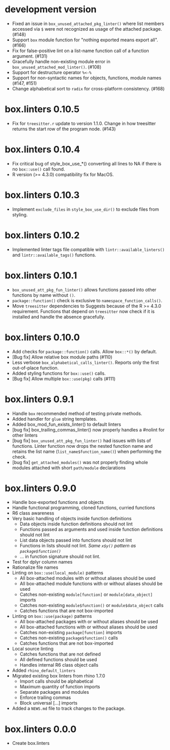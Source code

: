 # development version

* Fixed an issue in `box_unused_attached_pkg_linter()` where list members accessed via `$` were not recognized as usage of the attached package. (#148)
* Support `box` module function for "nothing exported means export all". (#166)
* Fix for false-positive lint on a list-name function call of a function argument. (#131)
* Gracefully handle non-existing module error in `box_unused_attached_mod_linter()`. (#108)
* Support for destructure operator `%<-%`
* Support for non-syntactic names for objects, functions, module names (#147, #151)
* Change alphabetical sort to `radix` for cross-platform consistency. (#168)

# box.linters 0.10.5

* Fix for `treesitter.r` update to version 1.1.0. Change in how treesitter returns the start row of the program node. (#143)

# box.linters 0.10.4

* Fix critical bug of style_box_use_*() converting all lines to NA if there is no `box::use()` call found.
* R version (>= 4.3.0) compatibility fix for MacOS.

# box.linters 0.10.3

* Implement `exclude_files` in `style_box_use_dir()` to exclude files from styling.

# box.linters 0.10.2

* Implemented linter tags file compatible with `lintr::available_linters()` and
`lintr::available_tags()` functions.

# box.linters 0.10.1

* `box_unused_att_pkg_fun_linter()` allows functions passed into other functions by name without `()`.
* `package::function()` check is exclusive to `namespace_function_calls()`.
* Move `treesitter` dependencies to Suggests because of the R >= 4.3.0 requirement. Functions that depend on `treesitter` now check if it is installed and handle the absence gracefully.

# box.linters 0.10.0

* Add checks for `package::function()` calls. Allow `box::*()` by default.
* [Bug fix] Allow relative box module paths (#110)
* Less verbose `box_alphabetical_calls_linter()`. Reports only the first out-of-place function.
* Added styling functions for `box::use()` calls.
* [Bug fix] Allow multiple `box::use(pkg)` calls (#111)

# box.linters 0.9.1

* Handle `box` recommended method of testing private methods.
* Added handler for `glue` string templates.
* Added box_mod_fun_exists_linter() to default linters
* [bug fix] box_trailing_commas_linter() now properly handles a #nolint for other linters
* [bug fix] `box_unused_att_pkg_fun_linter()` had issues with lists of functions. Linter function
  now drops the nested function name and retains the list name (`list_name$function_name()`) when
  performing the check.
* [bug fix] `get_attached_modules()` was not properly finding whole modules attached with short `path/module` declarations

# box.linters 0.9.0

* Handle box-exported functions and objects
* Handle functional programming, cloned functions, curried functions
* R6 class awareness
* Very basic handling of objects inside function definitions
  * Data objects inside function definitions should not lint
  * Functions passed as arguments and used inside function definitions should not lint
  * List data objects passed into functions should not lint
  * Functions in lists should not lint. _Same `x$y()` pattern as `package$function()`_
  * ... in function signature should not lint.
* Test for dplyr column names
* Rationalize file names
* Linting on `box::use(local_module)` patterns
  * All box-attached modules with or without aliases should be used
  * All box-attached module functions with or without aliases should be used
  * Catches non-existing `module[function]` or `module[data_object]` imports
  * Catches non-existing `module$function()` or `module$data_object` calls
  * Catches functions that are not box-imported
* Linting on `box::use(package)` patterns
  * All box-attached packages with or without aliases should be used
  * All box-attached functions with or without aliases should be used
  * Catches non-existing `package[function]` imports
  * Catches non-existing `package$function()` calls
  * Catches functions that are not box-imported
* Local source linting
  * Catches functions that are not defined
  * All defined functions should be used
  * Handles internal R6 class object calls
* Added `rhino_default_linters`
* Migrated existing box linters from rhino 1.7.0
  * Import calls should be alphabetical
  * Maximum quantity of function imports
  * Separate packages and modules
  * Enforce trailing commas
  * Block universal [...] imports
* Added a `NEWS.md` file to track changes to the package.

# box.linters 0.0.0

* Create box.linters
